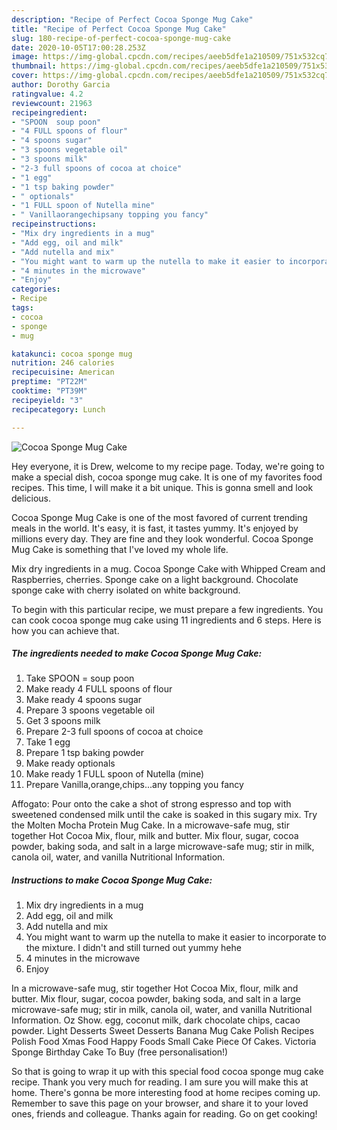 ```yaml
---
description: "Recipe of Perfect Cocoa Sponge Mug Cake"
title: "Recipe of Perfect Cocoa Sponge Mug Cake"
slug: 180-recipe-of-perfect-cocoa-sponge-mug-cake
date: 2020-10-05T17:00:28.253Z
image: https://img-global.cpcdn.com/recipes/aeeb5dfe1a210509/751x532cq70/cocoa-sponge-mug-cake-recipe-main-photo.jpg
thumbnail: https://img-global.cpcdn.com/recipes/aeeb5dfe1a210509/751x532cq70/cocoa-sponge-mug-cake-recipe-main-photo.jpg
cover: https://img-global.cpcdn.com/recipes/aeeb5dfe1a210509/751x532cq70/cocoa-sponge-mug-cake-recipe-main-photo.jpg
author: Dorothy Garcia
ratingvalue: 4.2
reviewcount: 21963
recipeingredient:
- "SPOON  soup poon"
- "4 FULL spoons of flour"
- "4 spoons sugar"
- "3 spoons vegetable oil"
- "3 spoons milk"
- "2-3 full spoons of cocoa at choice"
- "1 egg"
- "1 tsp baking powder"
- " optionals"
- "1 FULL spoon of Nutella mine"
- " Vanillaorangechipsany topping you fancy"
recipeinstructions:
- "Mix dry ingredients in a mug"
- "Add egg, oil and milk"
- "Add nutella and mix"
- "You might want to warm up the nutella to make it easier to incorporate to the mixture. I didn&#39;t and still turned out yummy hehe"
- "4 minutes in the microwave"
- "Enjoy"
categories:
- Recipe
tags:
- cocoa
- sponge
- mug

katakunci: cocoa sponge mug 
nutrition: 246 calories
recipecuisine: American
preptime: "PT22M"
cooktime: "PT39M"
recipeyield: "3"
recipecategory: Lunch

---
```



![Cocoa Sponge Mug Cake](https://img-global.cpcdn.com/recipes/aeeb5dfe1a210509/751x532cq70/cocoa-sponge-mug-cake-recipe-main-photo.jpg)

Hey everyone, it is Drew, welcome to my recipe page. Today, we're going to make a special dish, cocoa sponge mug cake. It is one of my favorites food recipes. This time, I will make it a bit unique. This is gonna smell and look delicious.

Cocoa Sponge Mug Cake is one of the most favored of current trending meals in the world. It's easy, it is fast, it tastes yummy. It's enjoyed by millions every day. They are fine and they look wonderful. Cocoa Sponge Mug Cake is something that I've loved my whole life.

Mix dry ingredients in a mug. Cocoa Sponge Cake with Whipped Cream and Raspberries, cherries. Sponge cake on a light background. Chocolate sponge cake with cherry isolated on white background.


To begin with this particular recipe, we must prepare a few ingredients. You can cook cocoa sponge mug cake using 11 ingredients and 6 steps. Here is how you can achieve that.

<!--inarticleads1-->

##### The ingredients needed to make Cocoa Sponge Mug Cake:

1. Take SPOON = soup poon
1. Make ready 4 FULL spoons of flour
1. Make ready 4 spoons sugar
1. Prepare 3 spoons vegetable oil
1. Get 3 spoons milk
1. Prepare 2-3 full spoons of cocoa at choice
1. Take 1 egg
1. Prepare 1 tsp baking powder
1. Make ready  optionals
1. Make ready 1 FULL spoon of Nutella (mine)
1. Prepare  Vanilla,orange,chips...any topping you fancy


Affogato: Pour onto the cake a shot of strong espresso and top with sweetened condensed milk until the cake is soaked in this sugary mix. Try the Molten Mocha Protein Mug Cake. In a microwave-safe mug, stir together Hot Cocoa Mix, flour, milk and butter. Mix flour, sugar, cocoa powder, baking soda, and salt in a large microwave-safe mug; stir in milk, canola oil, water, and vanilla Nutritional Information. 

<!--inarticleads2-->

##### Instructions to make Cocoa Sponge Mug Cake:

1. Mix dry ingredients in a mug
1. Add egg, oil and milk
1. Add nutella and mix
1. You might want to warm up the nutella to make it easier to incorporate to the mixture. I didn&#39;t and still turned out yummy hehe
1. 4 minutes in the microwave
1. Enjoy


In a microwave-safe mug, stir together Hot Cocoa Mix, flour, milk and butter. Mix flour, sugar, cocoa powder, baking soda, and salt in a large microwave-safe mug; stir in milk, canola oil, water, and vanilla Nutritional Information. Oz Show. egg, coconut milk, dark chocolate chips, cacao powder. Light Desserts Sweet Desserts Banana Mug Cake Polish Recipes Polish Food Xmas Food Happy Foods Small Cake Piece Of Cakes. Victoria Sponge Birthday Cake To Buy (free personalisation!) 

So that is going to wrap it up with this special food cocoa sponge mug cake recipe. Thank you very much for reading. I am sure you will make this at home. There's gonna be more interesting food at home recipes coming up. Remember to save this page on your browser, and share it to your loved ones, friends and colleague. Thanks again for reading. Go on get cooking!
